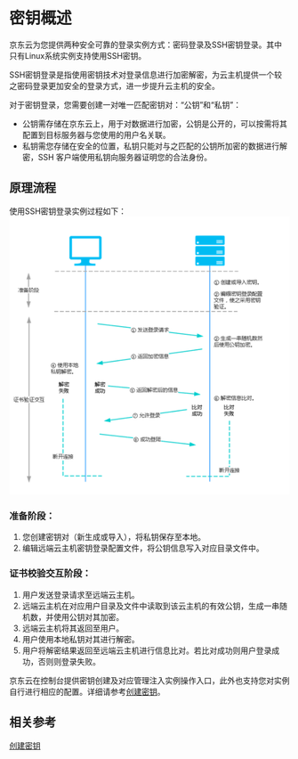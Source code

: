 # 密钥概述
京东云为您提供两种安全可靠的登录实例方式：密码登录及SSH密钥登录。其中只有Linux系统实例支持使用SSH密钥。

SSH密钥登录是指使用密钥技术对登录信息进行加密解密，为云主机提供一个较之密码登录更加安全的登录方式，进一步提升云主机的安全。

对于密钥登录，您需要创建一对唯一匹配密钥对：“公钥”和“私钥”：

* 公钥需存储在京东云上，用于对数据进行加密，公钥是公开的，可以按需将其配置到目标服务器与您使用的用户名关联。
* 私钥需您存储在安全的位置，私钥只能对与之匹配的公钥所加密的数据进行解密，SSH 客户端使用私钥向服务器证明您的合法身份。

## 原理流程
使用SSH密钥登录实例过程如下：
![](../../../../../image/vm/Operation-Guide-keypair-overview1.png)

### 准备阶段：
1. 您创建密钥对（新生成或导入），将私钥保存至本地。
2. 编辑远端云主机密钥登录配置文件，将公钥信息写入对应目录文件中。

### 证书校验交互阶段：

1. 用户发送登录请求至远端云主机。
2. 远端云主机在对应用户目录及文件中读取到该云主机的有效公钥，生成一串随机数，并使用公钥对其加密。
3. 远端云主机将其返回至用户。
4. 用户使用本地私钥对其进行解密。
5. 用户将解密结果返回至远端云主机进行信息比对。若比对成功则用户登录成功，否则则登录失败。

京东云在控制台提供密钥创建及对应管理注入实例操作入口，此外也支持您对实例自行进行相应的配置。详细请参考[创建密钥](Create-Keypair.md)。

## 相关参考

[创建密钥](Create-Keypair.md)


  [1]: ./images/Operation-Guide-keypair-overview1.png "Operation-Guide-keypair-overview1.png"